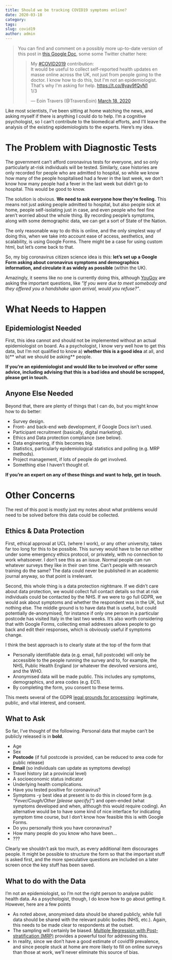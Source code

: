 ```yaml
---
title: Should we be tracking COVID19 symptoms online?
date: 2020-03-18
category:
tags:
slug: covid19
author: admin
---
```


> You can find and comment on a possibly more up-to-date version of
> this post in [this Google Doc](https://docs.google.com/document/d/1wO6AzP1vmFZyPWUC_fCyfIRXz8aeJsXDUGtbHoNPAiw/edit?usp=sharing),
> some some Twitter chatter here:
> <blockquote class="twitter-tweet"><p lang="en" dir="ltr">My <a href="https://twitter.com/hashtag/COVID2019?src=hash&amp;ref_src=twsrc%5Etfw">#COVID2019</a> contribution:<br>It would be useful to collect self-reported health updates en masse online across the UK, not just from people going to the doctor. I know how to do this, but I&#39;m not an epidemiologist. That&#39;s why I&#39;m asking for help. <a href="https://t.co/8yay9fQyN1">https://t.co/8yay9fQyN1</a><br>1/3</p>&mdash; Eoin Travers (@TraversEoin) <a href="https://twitter.com/TraversEoin/status/1240219358888067073?ref_src=twsrc%5Etfw">March 18, 2020</a></blockquote> <script async src="https://platform.twitter.com/widgets.js" charset="utf-8"></script>

Like most scientists, I’ve been sitting at home watching the news, and
asking myself if there is anything I could do to help. I’m a cognitive
psychologist, so I can’t contribute to the biomedical efforts, and
I’ll leave the analysis of the existing epidemiologists to the
experts. Here’s my idea.

# The Problem with Diagnostic Tests

The government can’t afford coronavirus tests for everyone, and so
only particularly at-risk individuals will be tested. Similarly, case
histories are only recorded for people who are admitted to hospital,
so while we know how many of the people hospitalised had a fever in
the last week, we don’t know how many people had a fever in the last
week but didn’t go to hospital. This would be good to know.

The solution is obvious. **We need to ask everyone how they’re
feeling.** This means not just asking people admitted to hospital, but
also people sick at home, people self-isolating just in case, and even
people who feel fine aren’t worried about the whole thing. By
recording people’s symptoms, along with some demographic data, we can
get a sort of State of the Nation.

The only reasonable way to do this is online, and the only simplest
way of doing this, when we take into account ease of access,
aesthetics, and scalability, is using Google Forms. There might be a
case for using custom html, but let’s come back to that.

So, my big coronavirus citizen science idea is this: **let’s set up a
Google Form asking about coronavirus symptoms and demographics
information, and circulate it as widely as possible** (within the UK).

Amazingly, it seems like no one is currently doing this, although
[YouGov](https://yougov.co.uk/topics/health/explore/issue/Coronavirus)
are asking the important questions, like *"If you were due to meet
somebody and they offered you a handshake upon arrival, would you
refuse?"*.

# What Needs to Happen

## Epidemiologist Needed

First, this idea cannot and should not be implemented without an
actual epidemiologist on board. As a psychologist, I know very well
how to get this data, but I’m not qualified to know a) **whether this
is a good idea** at all, and b)** what we should be asking** people.

**If you’re an epidemiologist and would like to be involved or offer
some advice, including advising that this is a bad idea and should be
scrapped, please get in touch.**

## Anyone Else Needed

Beyond that, there are plenty of things that I can do, but you might
know how to do better:

- Survey design.
- Front- and back-end web development, if Google Docs isn’t used.
- Participant recruitment (basically, digital marketing).
- Ethics and Data protection compliance (see below).
- Data engineering, if this becomes big.
- Statistics, particularly epidemiological statistics and polling
  (e.g. MRP methods).
- Project management, if lots of people do get involved.
- Something else I haven’t thought of.

**If you’re an expert on any of these things and want to help, get in touch.**

# Other Concerns

The rest of this post is mostly just my notes about
what problems would need to be solved before this data could be collected.

## Ethics & Data Protection

First, ethical approval at UCL (where I work), or any other
university, takes far too long for this to be possible. This survey
would have to be run either under some emergency ethics protocol, or
privately, with no connection to work whatsoever. I don’t see this as
an issue. Normal people can run whatever surveys they like in their
own time. Can’t people with research training do the same? The data
could never be published in an academic journal anyway, so that point
is irrelevant.

Second, this whole thing is a data protection nightmare. If we didn’t
care about data protection, we would collect full contact details so
that at risk individuals could be contacted by the NHS. If we were to
go full GDPR, we would ask about symptoms and whether the respondent
was in the UK, but nothing else. The middle ground is to have data
that is useful, but could potentially de-anonymised, for instance if
only one person in a particular postcode has visited Italy in the last
two weeks. It’s also worth considering that with Google Forms,
collecting email addresses allows people to go back and edit their
responses, which is obviously useful if symptoms change.

I think the best approach is to clearly state at the top of the form
that

- Personally identifiable data (e.g. email, full postcode) will only
  be accessible to the people running the survey and to, for example,
  the NHS, Public Health England (or whatever the devolved versions
  are), and the WHO.
- Anonymised data will be made public. This includes any symptoms,
  demographics, and area codes (e.g. EC1).
- By completing the form, you consent to these terms.

This meets several of the GDPR [legal grounds for
processing](https://www.i-scoop.eu/gdpr/legal-grounds-lawful-processing-personal-data/):
legitimate, public, and vital interest, and consent.

## What to Ask

So far, I’ve thought of the following. Personal data that maybe can’t
be publicly released is in **bold**.

- Age
- Sex
- **Postcode** (if full postcode is provided, can be reduced to area
  code for public release)
- **Email** (so individuals can update as symptoms develop)
- Travel history (at a provincial level)
- A socioeconomic status indicator
- Underlying health complications.
- Have you tested positive for coronavirus?
- Symptoms -y best idea at present is to do this in closed form (e.g.
  *"Fever/Cough/Other [please specify]"*) and open-ended (what
  symptoms developed and when, although this would require coding). An
  alternative would be to have some kind of nice interface for
  indicating symptom time course, but I don’t know how feasible this
  is with Google Forms.
- Do you personally think you have coronavirus?
- How many people do you know who have been...
- ???

Clearly we shouldn’t ask too much, as every additional item
discourages people. It might be possible to structure the form so that
the important stuff is asked first, and the more speculative questions
are included on a later screen once the key stuff has been saved.

## What to do with the Data

I’m not an epidemiologist, so I’m not the right person to analyse
public health data. As a psychologist, though, I do know how to go
about getting it. However, here are a few points

- As noted above, anonymised data should be shared publicly, while
  full data should be shared with the relevant public bodies (NHS,
  etc.). Again, this needs to be made clear to respondents at the
  outset.
- The sampling will certainly be biased. [Multiple Regression with
  Post-stratification
  (MRP)](https://academic.oup.com/aje/article/187/8/1780/4964985)
  provides a powerful tool for addressing this.
- In reality, since we don’t have a good estimate of covid19
  prevalence, and since people stuck at home are more likely to fill
  on online surveys than those at work, we’ll never eliminate this
  source of bias.
